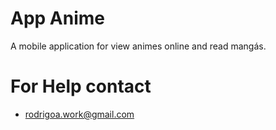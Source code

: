 # App Anime

A mobile application for view animes online and read mangás.

# For Help contact
 - rodrigoa.work@gmail.com
